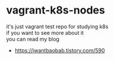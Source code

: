 # vagrant-k8s-nodes
it's just vagrant test repo for studying k8s  
if you want to see more about it  
you can read my blog
- https://iwantbaobab.tistory.com/590
